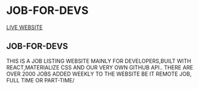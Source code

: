 # JOB-FOR-DEVS
[LIVE WEBSITE](https://jobsfordevs.netlify.app/)

## JOB-FOR-DEVS 
THIS IS A JOB LISTING WEBSITE MAINLY FOR DEVELOPERS,BUILT WITH REACT,MATERIALIZE CSS AND OUR VERY OWN GITHUB API..
THERE ARE OVER 2000 JOBS ADDED WEEKLY TO THE WEBSITE BE IT REMOTE JOB, FULL TIME OR PART-TIME/
